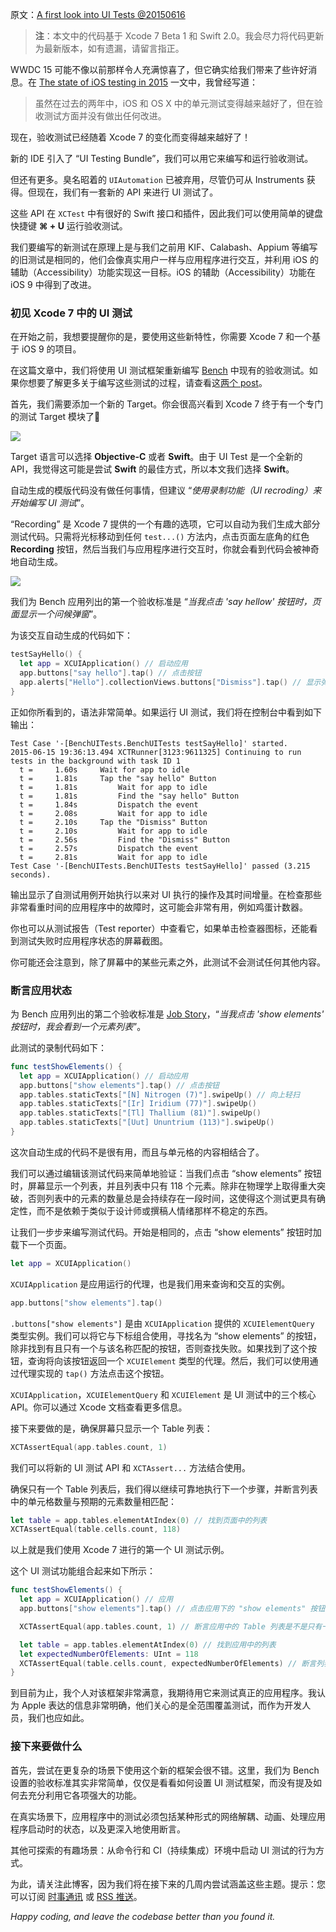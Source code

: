原文：[A first look into UI Tests @20150616](http://www.mokacoding.com/blog/xcode-7-ui-testing/)

> **注**：本文中的代码基于 Xcode 7 Beta 1 和 Swift 2.0。我会尽力将代码更新为最新版本，如有遗漏，请留言指正。

WWDC 15 可能不像以前那样令人充满惊喜了，但它确实给我们带来了些许好消息。在 [The state of iOS testing in 2015](http://www.mokacoding.com/blog/ios-testing-in-2015/) 一文中，我曾经写道：

> 虽然在过去的两年中，iOS 和 OS X 中的单元测试变得越来越好了，但在验收测试方面并没有做出任何改进。

现在，验收测试已经随着 Xcode 7 的变化而变得越来越好了！

新的 IDE 引入了 “UI Testing Bundle”，我们可以用它来编写和运行验收测试。

但还有更多。臭名昭着的 `UIAutomation` 已被弃用，尽管仍可从 Instruments 获得。但现在，我们有一套新的 API 来进行 UI 测试了。

这些 API 在 `XCTest` 中有很好的 Swift 接口和插件，因此我们可以使用简单的键盘快捷键 **⌘ + U** 运行验收测试。

我们要编写的新测试在原理上是与我们之前用 KIF、Calabash、Appium 等编写的旧测试是相同的，他们会像真实用户一样与应用程序进行交互，并利用 iOS 的辅助（Accessibility）功能实现这一目标。iOS 的辅助（Accessibility）功能在 iOS 9 中得到了改进。

### 初见  Xcode 7 中的 UI 测试

在开始之前，我想要提醒你的是，要使用这些新特性，你需要 Xcode 7 和一个基于 iOS 9 的项目。

在这篇文章中，我们将使用 UI 测试框架重新编写 [Bench](https://github.com/mokacoding/Bench/tree/xcode-7) 中现有的验收测试。如果你想要了解更多关于编写这些测试的过程，请查看这[两个 post](http://www.mokacoding.com/blog/job-stories-acceptance-tests-with-kif-and-specta/)。

首先，我们需要添加一个新的 Target。你会很高兴看到 Xcode 7 终于有一个专门的测试 Target 模块了🎉

![](https://blog-andy0570-1256077835.cos.ap-shanghai.myqcloud.com/site_Images/2015-06-16-xcode-7-add-test-target-1.png)

Target 语言可以选择 **Objective-C** 或者 **Swift**。由于 UI Test 是一个全新的 API，我觉得这可能是尝试 **Swift** 的最佳方式，所以本文我们选择 **Swift**。

自动生成的模版代码没有做任何事情，但建议 “*使用录制功能（UI recroding）来开始编写 UI 测试*”。

“Recording” 是 Xcode 7 提供的一个有趣的选项，它可以自动为我们生成大部分测试代码。只需将光标移动到任何 `test...()` 方法内，点击页面左底角的红色 **Recording** 按钮，然后当我们与应用程序进行交互时，你就会看到代码会被神奇地自动生成。

![](https://s3.amazonaws.com/mokacoding/2015-06-16-xcode-7-record-test.gif)

我们为 Bench 应用列出的第一个验收标准是 “*当我点击 'say hellow' 按钮时，页面显示一个问候弹窗*”。

为该交互自动生成的代码如下：

```Swift
testSayHello() {
  let app = XCUIApplication() // 启动应用
  app.buttons["say hello"].tap() // 点击按钮
  app.alerts["Hello"].collectionViews.buttons["Dismiss"].tap() // 显示弹窗
}
```

正如你所看到的，语法非常简单。如果运行 UI 测试，我们将在控制台中看到如下输出：

```
Test Case '-[BenchUITests.BenchUITests testSayHello]' started.
2015-06-15 19:36:13.494 XCTRunner[3123:9611325] Continuing to run tests in the background with task ID 1
  t =     1.60s     Wait for app to idle
  t =     1.81s     Tap the "say hello" Button
  t =     1.81s         Wait for app to idle
  t =     1.81s         Find the "say hello" Button
  t =     1.84s         Dispatch the event
  t =     2.08s         Wait for app to idle
  t =     2.10s     Tap the "Dismiss" Button
  t =     2.10s         Wait for app to idle
  t =     2.56s         Find the "Dismiss" Button
  t =     2.57s         Dispatch the event
  t =     2.81s         Wait for app to idle
Test Case '-[BenchUITests.BenchUITests testSayHello]' passed (3.215 seconds).
```

输出显示了自测试用例开始执行以来对 UI 执行的操作及其时间增量。在检查那些非常看重时间的应用程序中的故障时，这可能会非常有用，例如鸡蛋计数器。

你也可以从测试报告（Test reporter）中查看它，如果单击检查器图标，还能看到测试失败时应用程序状态的屏幕截图。

你可能还会注意到，除了屏幕中的某些元素之外，此测试不会测试任何其他内容。

### 断言应用状态

为 Bench 应用列出的第二个验收标准是 [Job Story](https://jtbd.info/replacing-the-user-story-with-the-job-story-af7cdee10c27)，“*当我点击 'show elements' 按钮时，我会看到一个元素列表*”。

此测试的录制代码如下：

```Swift
func testShowElements() {
  let app = XCUIApplication() // 启动应用
  app.buttons["show elements"].tap() // 点击按钮
  app.tables.staticTexts["[N] Nitrogen (7)"].swipeUp() // 向上轻扫
  app.tables.staticTexts["[Ir] Iridium (77)"].swipeUp()
  app.tables.staticTexts["[Tl] Thallium (81)"].swipeUp()
  app.tables.staticTexts["[Uut] Ununtrium (113)"].swipeUp()
}
```

这次自动生成的代码不是很有用，而且与单元格的内容相结合了。

我们可以通过编辑该测试代码来简单地验证：当我们点击 “show elements” 按钮时，屏幕显示一个列表，并且列表中只有 118 个元素。除非在物理学上取得重大突破，否则列表中的元素的数量总是会持续存在一段时间，这使得这个测试更具有确定性，而不是依赖于类似于设计师或撰稿人情绪那样不稳定的东西。

让我们一步步来编写测试代码。开始是相同的，点击 “show elements” 按钮时加载下一个页面。

```Swift
let app = XCUIApplication()
```

`XCUIApplication` 是应用运行的代理，也是我们用来查询和交互的实例。

```Swift
app.buttons["show elements"].tap()
```

`.buttons["show elements"]` 是由 `XCUIApplication` 提供的 `XCUIElementQuery` 类型实例。我们可以将它与下标组合使用，寻找名为 “show elements” 的按钮，除非找到有且只有一个与该名称匹配的按钮，否则查找失败。如果找到了这个按钮，查询将向该按钮返回一个 `XCUIElement` 类型的代理。然后，我们可以使用通过代理实现的 `tap()` 方法点击这个按钮。

`XCUIApplication`，`XCUIElementQuery` 和 `XCUIElement` 是 UI 测试中的三个核心 API。你可以通过 Xcode 文档查看更多信息。

接下来要做的是，确保屏幕只显示一个 Table 列表：

```Swift
XCTAssertEqual(app.tables.count, 1)
```

我们可以将新的 UI 测试 API 和 `XCTAssert...` 方法结合使用。

确保只有一个 Table 列表后，我们得以继续可靠地执行下一个步骤，并断言列表中的单元格数量与预期的元素数量相匹配：

```Swift
let table = app.tables.elementAtIndex(0) // 找到页面中的列表
XCTAssertEqual(table.cells.count, 118)
```

以上就是我们使用 Xcode 7 进行的第一个 UI 测试示例。

这个 UI 测试功能组合起来如下所示：

```Swift
func testShowElements() {
  let app = XCUIApplication() // 应用
  app.buttons["show elements"].tap() // 点击应用下的 "show elements" 按钮

  XCTAssertEqual(app.tables.count, 1) // 断言应用中的 Table 列表是不是只有一个

  let table = app.tables.elementAtIndex(0) // 找到应用中的列表
  let expectedNumberOfElements: UInt = 118 
  XCTAssertEqual(table.cells.count, expectedNumberOfElements) // 断言列表元素数量个数
}
```

到目前为止，我个人对该框架非常满意，我期待用它来测试真正的应用程序。我认为 Apple 表达的信息非常明确，他们关心的是全范围覆盖测试，而作为开发人员，我们也应如此。

### 接下来要做什么

首先，尝试在更复杂的场景下使用这个新的框架会很不错。这里，我们为 Bench 设置的验收标准其实非常简单，仅仅是看看如何设置 UI 测试框架，而没有提及如何去充分利用它各项强大的功能。

在真实场景下，应用程序中的测试必须包括某种形式的网络解耦、动画、处理应用程序启动时的状态，以及更深入地使用断言。

其他可探索的有趣场景：从命令行和 CI（持续集成）环境中启动 UI 测试的行为方式。

为此，请关注此博客，因为我们将在接下来的几周内尝试涵盖这些主题。提示：您可以订阅 [时事通讯](http://www.mokacoding.com/blog/xcode-7-ui-testing/#subscribe) 或 [RSS 推送](http://www.mokacoding.com/feed.xml)。

*Happy coding, and leave the codebase better than you found it.*

